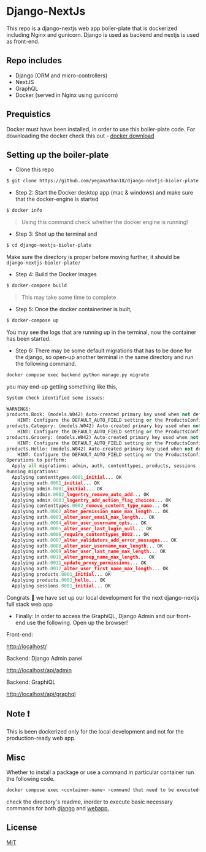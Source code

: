 # Django-NextJs

This repo is a django-nextjs web app boiler-plate that is dockerized including Nginx and gunicorn. Django is used as backend and nextjs is used as front-end.

## Repo includes
- Django (ORM and micro-controllers)
- NextJS
- GraphQL
- Docker (served in Nginx using gunicorn)

## Prequistics
Docker must have been installed, in order to use this boiler-plate code. For downloading the docker check this out - [docker download]()

## Setting up the boiler-plate
- Clone this repo

```bash
$ git clone https://github.com/yeganathan18/django-nextjs-bioler-plate.git
```

- Step 2: Start the Docker desktop app (mac & windows) and make sure that the docker-engine is started

```bash
$ docker info
```

> Using this command check whether the docker engine is running!


- Step 3: Shot up the terminal and 

```bash
$ cd django-nextjs-bioler-plate
```

Make sure the directory is proper before moving further, it should be `django-nextjs-bioler-plate/` 

- Step 4: Build the Docker images

```bash
$ docker-compose build
```

> This may take some time to complete

- Step 5: Once the docker containeriner is built,

```bash
$ docker-compose up
```

You may see the logs that are running up in the terminal, now the container has been started.

- Step 6: There may be some default migrations that has to be done for the django, so open-up another terminal in the same directory and run the following command.

```bash
docker compose exec backend python manage.py migrate
```

you may end-up getting something like this,

```python
System check identified some issues:

WARNINGS:
products.Book: (models.W042) Auto-created primary key used when not defining a primary key type, by default 'django.db.models.AutoField'.
	HINT: Configure the DEFAULT_AUTO_FIELD setting or the ProductsConfig.default_auto_field attribute to point to a subclass of AutoField, e.g. 'django.db.models.BigAutoField'.
products.Category: (models.W042) Auto-created primary key used when not defining a primary key type, by default 'django.db.models.AutoField'.
	HINT: Configure the DEFAULT_AUTO_FIELD setting or the ProductsConfig.default_auto_field attribute to point to a subclass of AutoField, e.g. 'django.db.models.BigAutoField'.
products.Grocery: (models.W042) Auto-created primary key used when not defining a primary key type, by default 'django.db.models.AutoField'.
	HINT: Configure the DEFAULT_AUTO_FIELD setting or the ProductsConfig.default_auto_field attribute to point to a subclass of AutoField, e.g. 'django.db.models.BigAutoField'.
products.Hello: (models.W042) Auto-created primary key used when not defining a primary key type, by default 'django.db.models.AutoField'.
	HINT: Configure the DEFAULT_AUTO_FIELD setting or the ProductsConfig.default_auto_field attribute to point to a subclass of AutoField, e.g. 'django.db.models.BigAutoField'.
Operations to perform:
  Apply all migrations: admin, auth, contenttypes, products, sessions
Running migrations:
  Applying contenttypes.0001_initial... OK
  Applying auth.0001_initial... OK
  Applying admin.0001_initial... OK
  Applying admin.0002_logentry_remove_auto_add... OK
  Applying admin.0003_logentry_add_action_flag_choices... OK
  Applying contenttypes.0002_remove_content_type_name... OK
  Applying auth.0002_alter_permission_name_max_length... OK
  Applying auth.0003_alter_user_email_max_length... OK
  Applying auth.0004_alter_user_username_opts... OK
  Applying auth.0005_alter_user_last_login_null... OK
  Applying auth.0006_require_contenttypes_0002... OK
  Applying auth.0007_alter_validators_add_error_messages... OK
  Applying auth.0008_alter_user_username_max_length... OK
  Applying auth.0009_alter_user_last_name_max_length... OK
  Applying auth.0010_alter_group_name_max_length... OK
  Applying auth.0011_update_proxy_permissions... OK
  Applying auth.0012_alter_user_first_name_max_length... OK
  Applying products.0001_initial... OK
  Applying products.0002_hello... OK
  Applying sessions.0001_initial... OK
```

Congrats 🎉 we have set up our local development for the next django-nextjs full stack web app

- Finally: In order to access the GraphiQL, Django Admin and our front-end use the following. Open up the browser!

Front-end:

[http://localhost/](http://localhost/)

Backend: Django Admin panel

[http://localhost/api/admin](http://localhost/api/admin)

Backend: GraphiQL

[http://localhost/api/graphql](http://localhost/api/graphql)

## Note ❗️

This is been dockerized only for the local development and not for the production-ready web app.

## Misc

Whether to install a package or use a command in particular container run the following code.

```bash
docker compose exec <container-name> <command that need to be executed>
```

check the directory's readme, inorder to execute basic necessary commands for both [django](./backend) and [webapp](./webapp),

## License
[MIT](https://choosealicense.com/licenses/mit/)
